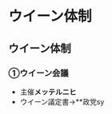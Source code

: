# ウイーン体制
## ウイーン体制
### ①ウイーン会議
- 主催**メッテルニヒ**
- ウイーン議定書→**政党sy
<!--stackedit_data:
eyJoaXN0b3J5IjpbODA5NDQ0MTRdfQ==
-->